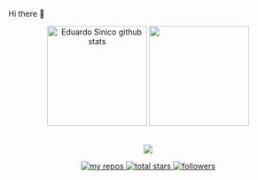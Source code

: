 Hi there 👋

<!--
**Edu1Sinico/Edu1Sinico** is a ✨ _special_ ✨ repository because its `README.md` (this file) appears on your GitHub profile.

Here are some ideas to get you started:

- 🔭 I’m currently working on ...
- 🌱 I’m currently learning ...
- 👯 I’m looking to collaborate on ...
- 🤔 I’m looking for help with ...
- 💬 Ask me about ...
- 📫 How to reach me: ...
- 😄 Pronouns: ...
- ⚡ Fun fact: ...
-->

<div align="center">
  <img height="180em" src="https://github-readme-stats.vercel.app/api?username=Edu1Sinico&show_icons=true&count_private=true&hide_border=true&title_color=00bfbf&icon_color=00bfbf&text_color=c9d1d9&bg_color=0d1117" alt="Eduardo Sinico github stats" /> 
  <img height="180em" src="https://github-readme-stats.vercel.app/api/top-langs/?username=Edu1Sinico&layout=compact&hide_border=true&title_color=00bfbf&text_color=00bfbf&bg_color=0d1117" />
</div> <br> 

<p align="center">
   <img src="https://github-profile-trophy.vercel.app/?username=Edu1Sinico&theme=dracula&row=2&no-bg=true&column=3&margin-w=15&margin-h=15" />
</p>

<p align="center">
   <a href="https://github.com/rafaelmoura23?tab=repositories">
    <img alt="my repos" title="My Repos" src="https://custom-icon-badges.demolab.com/badge/-My%20Repos-FFBF00?style=for-the-badge&logoColor=white&logo=repo">
    <img alt="total stars" title="Total stars on GitHub" src="https://custom-icon-badges.demolab.com/github/stars/Edu1Sinico?color=55960c&style=for-the-badge&labelColor=488207&logo=star">
  <a href="https://github.com/Edu1Sinico?tab=followers">
    <img alt="followers" title="Follow me on Github" src="https://custom-icon-badges.demolab.com/github/followers/Edu1Sinico?color=236ad3&labelColor=1155ba&style=for-the-badge&logo=person-add&label=Follow&logoColor=white"/></a> 
</p> <br>

</div>
